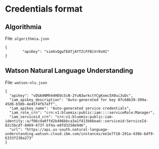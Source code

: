 # Credentials format

## Algorithmia

File: `algorithmia.json`

```
{
        "apiKey": "simXvQgwTEATjAYTZcFFBiVr8vH1"
}
```

## Watson Natural Language Understanding

File: `watson-nlu.json`
```
{
  "apikey": "vDGA4NMh44HEOcScN-2YuN3wrkctYCgKxmc5X0ui3uDc",
  "iam_apikey_description": "Auto-generated for key 07c68b39-399a-45d6-b58b-4e45f4fb7aff",
  "iam_apikey_name": "Auto-generated service credentials",
  "iam_role_crn": "crn:v1:bluemix:public:iam::::serviceRole:Manager",
  "iam_serviceid_crn": "crn:v1:bluemix:public:iam-identity::a/f06cda0ffd2b496bbca3a1f413b66ead::serviceid:ServiceId-82c5bcd7-8469-473f-bf4a-e8fd3258e946",
  "url": "https://api.us-south.natural-language-understanding.watson.cloud.ibm.com/instances/ee1e7f18-291a-436b-bdf9-6333f238a273"
}
```